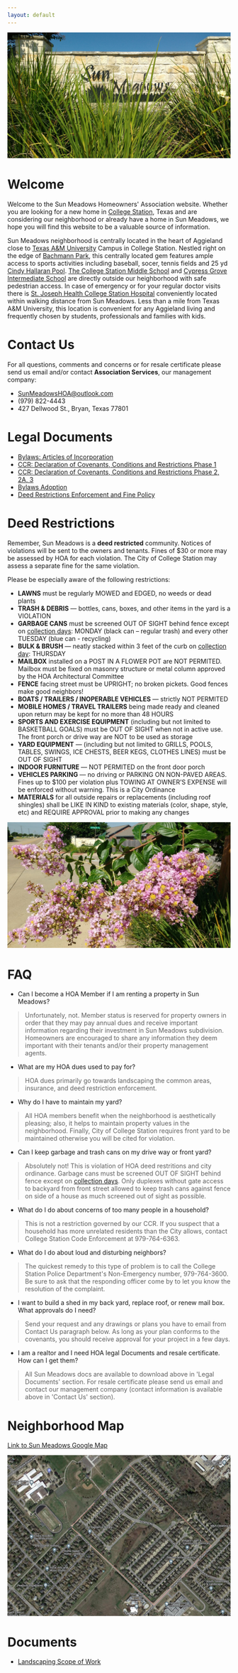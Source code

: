 ```yaml
---
layout: default
---
```


![Sun Meadows Picture](/pics/IMG_20160608_100321412_1800.jpg)

# Welcome

Welcome to the Sun Meadows Homeowners' Association website. Whether you are looking for a new home in [College Station](https://www.cstx.gov/), Texas and are considering our neighborhood or already have a home in Sun Meadows, we hope you will find this website to be a valuable source of information.

Sun Meadows neighborhood is centrally located in the heart of Aggieland close to [Texas A&M University](https://www.tamu.edu/) Campus in College Station. Nestled right on the edge of [Bachmann Park](https://visit.cstx.gov/listing/brian-bachmann-community-park-(southwood-athletic-park)/727/), this centrally located gem features ample access to sports activities including baseball, socer, tennis fields and 25 yd [Cindy Hallaran Pool](https://visit.cstx.gov/listing/cindy-hallaran-pool/392/). [The College Station Middle School](https://csms.csisd.org/) and [Cypress Grove Intermediate School](https://cg.csisd.org/) are directly outside our heighborhood with safe pedestrian access. In case of emergency or for your regular doctor visits there is [St. Joseph Health College Station Hospital](https://stjoseph.stlukeshealth.org/locations/chi-st-joseph-health-college-station-hospital) conveniently located within walking distance from Sun Meadows. Less than a mile from Texas A&M University, this location is convenient for any Aggieland living and frequently chosen by students, professionals and families with kids.

# Contact Us

For all questions, comments and concerns or for resale certificate please send us email and/or contact **Association Services**, our management company:

 - [SunMeadowsHOA@outlook.com](mailto:SunMeadowsHOA@outlook.com)
 - (979) 822-4443
 - 427 Dellwood St., Bryan, Texas 77801
<!-- Email of Association Services: help@associationservicesbcs.com -->

# Legal Documents
 - [Bylaws: Articles of Incorporation](/docs/SunMeadows_Bylaws.pdf)
 - [CCR: Declaration of Covenants, Conditions and Restrictions Phase 1](/docs/SunMeadows_CCR_Phase1.pdf)
 - [CCR: Declaration of Covenants, Conditions and Restrictions Phase 2, 2A, 3](/docs/SunMeadows_CCR_Phase2-3.pdf)
 - [Bylaws Adoption](/docs/SunMeadows_Bylaws_Adoption_2016-10-12.pdf)
 - [Deed Restrictions Enforcement and Fine Policy](/docs/SunMeadows_Deed_Restrictions_Enforcement_and_Fine_Policy.pdf)

# Deed Restrictions

Remember, Sun Meadows is a **deed restricted** community. Notices of violations will be sent to the owners and tenants. Fines of $30 or more may be assessed by HOA for each violation. The City of College Station may assess a separate fine for the same violation.

Please be especially aware of the following restrictions:
 - **LAWNS** must be regularly MOWED and EDGED, no weeds or dead plants
 - **TRASH & DEBRIS** — bottles, cans, boxes, and other items in the yard is a VIOLATION
 - **GARBAGE CANS** must be screened OUT OF SIGHT behind fence except on [collection days](https://www.cstx.gov/departments___city_hall/publicworks/solid_waste_recycling/collection_schedule): MONDAY (black can – regular trash) and every other TUESDAY (blue can - recycling)
 - **BULK & BRUSH** — neatly stacked within 3 feet of the curb on [collection day](https://www.cstx.gov/departments___city_hall/publicworks/solid_waste_recycling/collection_schedule): THURSDAY
 - **MAILBOX** installed on a POST IN A FLOWER POT are NOT PERMITED. Mailbox must be fixed on masonry structure or metal column approved by the HOA Architectural Committee
 - **FENCE** facing street must be UPRIGHT; no broken pickets. Good fences make good neighbors!
 - **BOATS / TRAILERS / INOPERABLE VEHICLES** — strictly NOT PERMITED
 - **MOBILE HOMES / TRAVEL TRAILERS** being made ready and cleaned upon return may be kept for no more than 48 HOURS
 - **SPORTS AND EXERCISE EQUIPMENT** (including but not limited to BASKETBALL GOALS) must be OUT OF SIGHT when not in active use. The front porch or drive way are NOT to be used as storage
 - **YARD EQUIPMENT** — (including but not limited to GRILLS, POOLS, TABLES, SWINGS, ICE CHESTS, BEER KEGS, CLOTHES LINES) must be OUT OF SIGHT
 - **INDOOR FURNITURE** — NOT PERMITED on the front door porch
 - **VEHICLES PARKING** — no driving or PARKING ON NON-PAVED AREAS. Fines up to $100 per violation plus TOWING AT OWNER’S EXPENSE will be enforced without warning. This is a City Ordinance
 - **MATERIALS** for all outside repairs or replacements (including roof shingles) shall be LIKE IN KIND to existing materials (color, shape, style, etc) and REQUIRE APPROVAL prior to making any changes

![Sun Meadows Picture](/pics/IMG_20160608_100202506.jpg)

# FAQ

 - Can I become a HOA Member if I am renting a property in Sun Meadows?
 > Unfortunately, not. Member status is reserved for property owners in order that they may pay annual dues and receive important information regarding their investment in Sun Meadows subdivision. Homeowners are encouraged to share any information they deem important with their tenants and/or their property management agents.
 - What are my HOA dues used to pay for?
 > HOA dues primarily go towards landscaping the common areas, insurance, and deed restriction enforcement.
 - Why do I have to maintain my yard?
 > All HOA members benefit when the neighborhood is aesthetically pleasing; also, it helps to maintain property values in the neighborhood. Finally, City of College Station requires front yard to be maintained otherwise you will be cited for violation.
 - Can I keep garbage and trash cans on my drive way or front yard?
 > Absolutely not! This is violation of HOA deed restritions and city ordinance. Garbage cans must be screened OUT OF SIGHT behind fence except on [collection days](https://www.cstx.gov/departments___city_hall/publicworks/solid_waste_recycling/collection_schedule). Only duplexes without gate access to backyard from front street allowed to keep trash cans against fence on side of a house as much screened out of sight as possible.
 - What do I do about concerns of too many people in a household?
 > This is not a restriction governed by our CCR.  If you suspect that a household has more unrelated residents than the City allows, contact College Station Code Enforcement at 979-764-6363.
 - What do I do about loud and disturbing neighbors?
 > The quickest remedy to this type of problem is to call the College Station Police Department's Non-Emergency number, 979-764-3600.  Be sure to ask that the responding officer come by to let you know the resolution of the complaint.
 - I want to build a shed in my back yard, replace roof, or renew mail box. What approvals do I need?
 > Send your request and any drawings or plans you have to email from Contact Us paragraph below.  As long as your plan conforms to the covenants, you should receive approval for your project in a few days.
  - I am a realtor and I need HOA legal Documents and resale certificate. How can I get them?
  > All Sun Meadows docs are available to download above in 'Legal Documents' section. For resale certificate please send us email and contact our management company (contact information is available above in 'Contact Us' section).

# Neighborhood Map

[Link to Sun Meadows Google Map](https://www.google.com/maps/place/Sun+Meadows,+College+Station,+TX+77845)

![Sun Meadows Map](/pics/SunMeadows_Map_2022.png)

# Documents

 - [Landscaping Scope of Work](/docs/SunMeadows_LandscapingScopeOfWork_2022-05-11.pdf)
